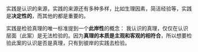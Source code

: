 实践是认识的来源，实践的来源还有多种多样，比如生理因素，简洁经验等，实践是**决定性的**，而其他的都是重要的。

实践是检验真理的唯一标准提到一个**此岸性**的概念：
我认识的真理，仅仅在认识层面（此案）是无法检验的。因为**真理的本质是主观和客观的相符合**，所以想要检验此案的认识是否是真理，只有到彼岸的实践去检验。

